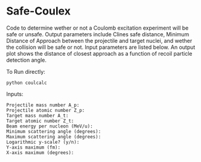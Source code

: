 # Safe-Coulex

Code to determine wether or not a Coulomb excitation experiment will be safe or unsafe. Output parameters include Clines safe distance, Minimum Distance of Approach between the projectile and target nuclei, and wether the collision will be safe or not. Input parameters are listed below. An output plot shows the distance of closest approach as a function of recoil particle detection angle. 

To Run directly:
```
python coulcalc
```

Inputs: 
```
Projectile mass number A_p: 
Projectile atomic number Z_p: 
Target mass number A_t: 
Target atomic number Z_t: 
Beam energy per nucleon (MeV/u): 
Minimum scattering angle (degrees): 
Maximum scattering angle (degrees): 
Logarithmic y-scale? (y/n): 
Y-axis maximum (fm): 
X-axis maximum (degrees): 
```
